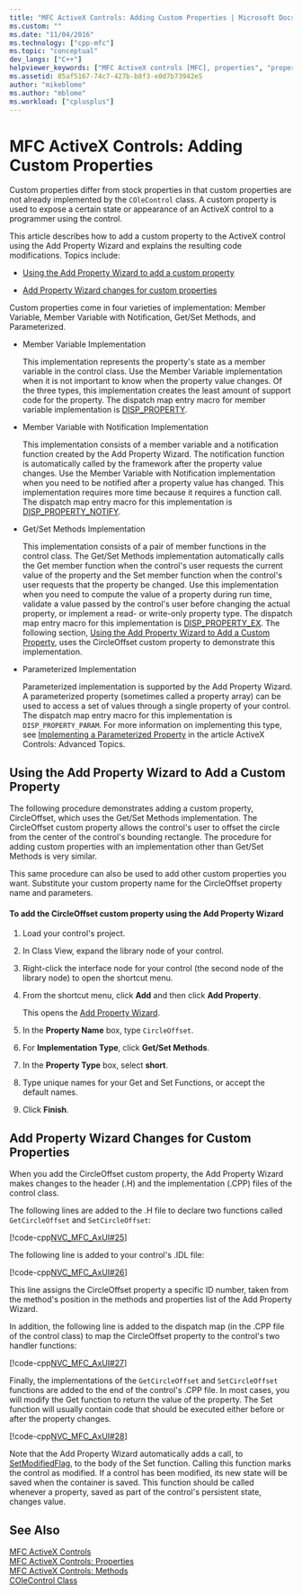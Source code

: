 ```yaml
---
title: "MFC ActiveX Controls: Adding Custom Properties | Microsoft Docs"
ms.custom: ""
ms.date: "11/04/2016"
ms.technology: ["cpp-mfc"]
ms.topic: "conceptual"
dev_langs: ["C++"]
helpviewer_keywords: ["MFC ActiveX controls [MFC], properties", "properties [MFC], custom"]
ms.assetid: 85af5167-74c7-427b-b8f3-e0d7b73942e5
author: "mikeblome"
ms.author: "mblome"
ms.workload: ["cplusplus"]
---
```

# MFC ActiveX Controls: Adding Custom Properties
Custom properties differ from stock properties in that custom properties are not already implemented by the `COleControl` class. A custom property is used to expose a certain state or appearance of an ActiveX control to a programmer using the control.  
  
 This article describes how to add a custom property to the ActiveX control using the Add Property Wizard and explains the resulting code modifications. Topics include:  
  
-   [Using the Add Property Wizard to add a custom property](#_core_using_classwizard_to_add_a_custom_property)  
  
-   [Add Property Wizard changes for custom properties](#_core_classwizard_changes_for_custom_properties)  
  
 Custom properties come in four varieties of implementation: Member Variable, Member Variable with Notification, Get/Set Methods, and Parameterized.  
  
-   Member Variable Implementation  
  
     This implementation represents the property's state as a member variable in the control class. Use the Member Variable implementation when it is not important to know when the property value changes. Of the three types, this implementation creates the least amount of support code for the property. The dispatch map entry macro for member variable implementation is [DISP_PROPERTY](../mfc/reference/dispatch-maps.md#disp_property).  
  
-   Member Variable with Notification Implementation  
  
     This implementation consists of a member variable and a notification function created by the Add Property Wizard. The notification function is automatically called by the framework after the property value changes. Use the Member Variable with Notification implementation when you need to be notified after a property value has changed. This implementation requires more time because it requires a function call. The dispatch map entry macro for this implementation is [DISP_PROPERTY_NOTIFY](../mfc/reference/dispatch-maps.md#disp_property_notify).  
  
-   Get/Set Methods Implementation  
  
     This implementation consists of a pair of member functions in the control class. The Get/Set Methods implementation automatically calls the Get member function when the control's user requests the current value of the property and the Set member function when the control's user requests that the property be changed. Use this implementation when you need to compute the value of a property during run time, validate a value passed by the control's user before changing the actual property, or implement a read- or write-only property type. The dispatch map entry macro for this implementation is [DISP_PROPERTY_EX](../mfc/reference/dispatch-maps.md#disp_property_ex). The following section, [Using the Add Property Wizard to Add a Custom Property](#_core_using_classwizard_to_add_a_custom_property), uses the CircleOffset custom property to demonstrate this implementation.  
  
-   Parameterized Implementation  
  
     Parameterized implementation is supported by the Add Property Wizard. A parameterized property (sometimes called a property array) can be used to access a set of values through a single property of your control. The dispatch map entry macro for this implementation is `DISP_PROPERTY_PARAM`. For more information on implementing this type, see [Implementing a Parameterized Property](../mfc/mfc-activex-controls-advanced-topics.md) in the article ActiveX Controls: Advanced Topics.  
  
##  <a name="_core_using_classwizard_to_add_a_custom_property"></a> Using the Add Property Wizard to Add a Custom Property  
 The following procedure demonstrates adding a custom property, CircleOffset, which uses the Get/Set Methods implementation. The CircleOffset custom property allows the control's user to offset the circle from the center of the control's bounding rectangle. The procedure for adding custom properties with an implementation other than Get/Set Methods is very similar.  
  
 This same procedure can also be used to add other custom properties you want. Substitute your custom property name for the CircleOffset property name and parameters.  
  
#### To add the CircleOffset custom property using the Add Property Wizard  
  
1.  Load your control's project.  
  
2.  In Class View, expand the library node of your control.  
  
3.  Right-click the interface node for your control (the second node of the library node) to open the shortcut menu.  
  
4.  From the shortcut menu, click **Add** and then click **Add Property**.  
  
     This opens the [Add Property Wizard](../ide/names-add-property-wizard.md).  
  
5.  In the **Property Name** box, type `CircleOffset`.  
  
6.  For **Implementation Type**, click **Get/Set Methods**.  
  
7.  In the **Property Type** box, select **short**.  
  
8.  Type unique names for your Get and Set Functions, or accept the default names.  
  
9. Click **Finish**.  
  
##  <a name="_core_classwizard_changes_for_custom_properties"></a> Add Property Wizard Changes for Custom Properties  
 When you add the CircleOffset custom property, the Add Property Wizard makes changes to the header (.H) and the implementation (.CPP) files of the control class.  
  
 The following lines are added to the .H file to declare two functions called `GetCircleOffset` and `SetCircleOffset`:  
  
 [!code-cpp[NVC_MFC_AxUI#25](../mfc/codesnippet/cpp/mfc-activex-controls-adding-custom-properties_1.h)]  
  
 The following line is added to your control's .IDL file:  
  
 [!code-cpp[NVC_MFC_AxUI#26](../mfc/codesnippet/cpp/mfc-activex-controls-adding-custom-properties_2.idl)]  
  
 This line assigns the CircleOffset property a specific ID number, taken from the method's position in the methods and properties list of the Add Property Wizard.  
  
 In addition, the following line is added to the dispatch map (in the .CPP file of the control class) to map the CircleOffset property to the control's two handler functions:  
  
 [!code-cpp[NVC_MFC_AxUI#27](../mfc/codesnippet/cpp/mfc-activex-controls-adding-custom-properties_3.cpp)]  
  
 Finally, the implementations of the `GetCircleOffset` and `SetCircleOffset` functions are added to the end of the control's .CPP file. In most cases, you will modify the Get function to return the value of the property. The Set function will usually contain code that should be executed either before or after the property changes.  
  
 [!code-cpp[NVC_MFC_AxUI#28](../mfc/codesnippet/cpp/mfc-activex-controls-adding-custom-properties_4.cpp)]  
  
 Note that the Add Property Wizard automatically adds a call, to [SetModifiedFlag](../mfc/reference/colecontrol-class.md#setmodifiedflag), to the body of the Set function. Calling this function marks the control as modified. If a control has been modified, its new state will be saved when the container is saved. This function should be called whenever a property, saved as part of the control's persistent state, changes value.  
  
## See Also  
 [MFC ActiveX Controls](../mfc/mfc-activex-controls.md)   
 [MFC ActiveX Controls: Properties](../mfc/mfc-activex-controls-properties.md)   
 [MFC ActiveX Controls: Methods](../mfc/mfc-activex-controls-methods.md)   
 [COleControl Class](../mfc/reference/colecontrol-class.md)
